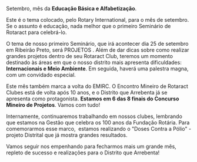 Setembro, mês da **Educação Básica e Alfabetização**.

Este é o tema colocado, pelo Rotary International, para o mês de setembro. Se o assunto é educação, nada melhor que o primeiro Seminário de Rotaract para celebrá-lo.

O tema de nosso primeiro Seminário, que irá acontecer dia 25 de setembro em Ribeirão Preto, será PROJETOS . Além de dar dicas sobre como realizar grandes projetos dentro de seu Rotaract Club, teremos um momento destinado às áreas em que o nosso distrito mais apresenta dificuldades: **Internacionais e Meio Ambiente**. Em seguida, haverá uma palestra magna, com um convidado especial.

Este mês também marca a volta do EMIRC. O Encontro Mineiro de Rotaract Clubes está de volta após 10 anos, e o Distrito que Arrebenta já se apresenta como protagonista. **Estamos em 6 das 8 finais do Concurso Mineiro de Projetos**. Vamos com tudo!

Internamente, continuaremos trabalhando em nossos clubes, lembrando que estamos na Gestão que celebra os 100 anos da Fundação Rotária. Para comemorarmos esse marco,  estamos realizando o "Doses Contra a Pólio" - projeto Distrital que já mostra grandes resultados.

Vamos  seguir nos empenhando para  fecharmos mais um grande mês, repleto de sucesso e realizações para o Distrito que Arrebenta!
